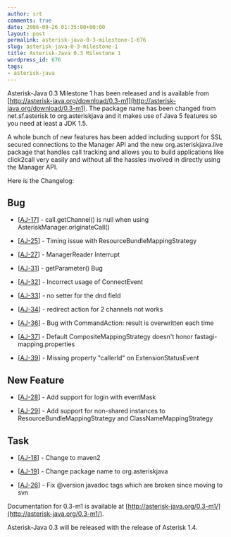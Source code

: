 ```yaml
---
author: srt
comments: true
date: 2006-09-26 01:35:00+00:00
layout: post
permalink: asterisk-java-0-3-milestone-1-676
slug: asterisk-java-0-3-milestone-1
title: Asterisk-Java 0.3 Milestone 1
wordpress_id: 676
tags:
- asterisk-java
---
```


Asterisk-Java 0.3 Milestone 1 has been released and is available from [http://asterisk-java.org/download/0.3-m1](http://asterisk-java.org/download/0.3-m1). The package name has been changed from net.sf.asterisk to org.asteriskjava and it makes use of Java 5 features so you need at least a JDK 1.5.





A whole bunch of new features has been added including support for SSL secured connections to the Manager API and the new org.asteriskjava.live package that handles call tracking and allows you to build applications like click2call very easily and without all the hassles involved in directly using the Manager API.





Here is the Changelog:





## Bug






  * [[AJ-17](http://jira.reucon.org/browse/AJ-17)] - call.getChannel() is null when using AsteriskManager.originateCall()


  * [[AJ-25](http://jira.reucon.org/browse/AJ-25)] - Timing issue with ResourceBundleMappingStrategy


  * [[AJ-27](http://jira.reucon.org/browse/AJ-27)] - ManagerReader Interrupt


  * [[AJ-31](http://jira.reucon.org/browse/AJ-31)] - getParameter() Bug


  * [[AJ-32](http://jira.reucon.org/browse/AJ-32)] - Incorrect usage of ConnectEvent


  * [[AJ-33](http://jira.reucon.org/browse/AJ-33)] - no setter for the dnd field


  * [[AJ-34](http://jira.reucon.org/browse/AJ-34)] - redirect action for 2 channels not works


  * [[AJ-36](http://jira.reucon.org/browse/AJ-36)] - Bug with CommandAction: result is overwritten each time


  * [[AJ-37](http://jira.reucon.org/browse/AJ-37)] - Default CompositeMappingStrategy doesn't honor fastagi-mapping.properties


  * [[AJ-39](http://jira.reucon.org/browse/AJ-39)] - Missing property "callerId" on ExtensionStatusEvent


        


## New Feature






  * [[AJ-28](http://jira.reucon.org/browse/AJ-28)] - Add support for login with eventMask


  * [[AJ-29](http://jira.reucon.org/browse/AJ-29)] - Add support for non-shared instances to ResourceBundleMappingStrategy and ClassNameMappingStrategy





## Task






  * [[AJ-18](http://jira.reucon.org/browse/AJ-18)] - Change to maven2


  * [[AJ-19](http://jira.reucon.org/browse/AJ-19)] - Change package name to org.asteriskjava


  * [[AJ-26](http://jira.reucon.org/browse/AJ-26)] - Fix @version javadoc tags which are broken since moving to svn





Documentation for 0.3-m1 is available at [http://asterisk-java.org/0.3-m1/](http://asterisk-java.org/0.3-m1/).





Asterisk-Java 0.3 will be released with the release of Asterisk 1.4.



